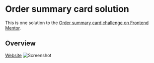 # Order summary card solution
This is one solution to the [Order summary card challenge on Frontend Mentor](https://www.frontendmentor.io/challenges/order-summary-component-QlPmajDUj).

## Overview
[Website](https://carlos-cezar.github.io/order-summary/)
![Screenshot](https://i.imgur.com/dgAfGLZ.png)
